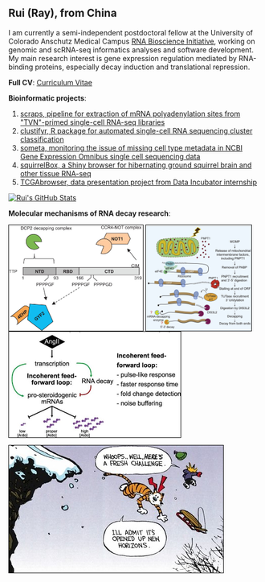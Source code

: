 ## Rui (Ray), from China

I am currently a semi-independent postdoctoral fellow at the University of Colorado Anschutz Medical Campus [RNA Bioscience Initiative](https://medschool.cuanschutz.edu/rbi), working on genomic and scRNA-seq informatics analyses and software development. My main research interest is gene expression regulation mediated by RNA-binding proteins, especially decay induction and translational repression.

**Full CV**:
[Curriculum Vitae](https://github.com/raysinensis/cv/raw/master/rf_cv.pdf)

**Bioinformatic projects**:

1. [scraps, pipeline for extraction of mRNA polyadenylation sites from "TVN"-primed single-cell RNA-seq libraries](https://github.com/rnabioco/scraps)
1. [clustifyr, R package for automated single-cell RNA sequencing cluster classification](http://www.bioconductor.org/packages/release/bioc/html/clustifyr.html)
2. [someta, monitoring the issue of missing cell type metadata in NCBI Gene Expression Omnibus single cell sequencing data](https://github.com/rnabioco/someta)
3. [squirrelBox, a Shiny browser for hibernating ground squirrel brain and other tissue RNA-seq](https://raysinensis.shinyapps.io/squirrelBox/)
4. [TCGAbrowser, data presentation project from Data Incubator internship](http://tcga.raysinensis.com)

[![Rui's GitHub Stats](https://github-readme-stats.vercel.app/api?username=raysinensis&count_private=true&show_icons=true&include_all_commits=true&hide=stars)](https://github.com/raysinensis)


**Molecular mechanisms of RNA decay research**:

[<img align="center" src="4ehp.jpg" height="210" style="border:1px solid black;" title="Tetra-proline motifs of ZFP36 recruit novel translation repression cofactors.">](https://rnajournal.cshlp.org/content/22/3/373.full)
[<img align="center" src="pnpt1.jpg" height="210" style="border:1px solid black;" title="Mitochodrial exonuclease PNPT1 triggers global RNA decay in apoptosis.">](https://www.sciencedirect.com/science/article/pii/S0092867418305105)
[<img align="center" src="steroid.jpg" height="210" style="border:1px solid black;" title="RNA decay insures precise regulation of steroid production.">](https://rnajournal.cshlp.org/content/27/8/933.full)

<img align="center" src="new.jpg" style="border:1px solid black;" title="They said it best.">
